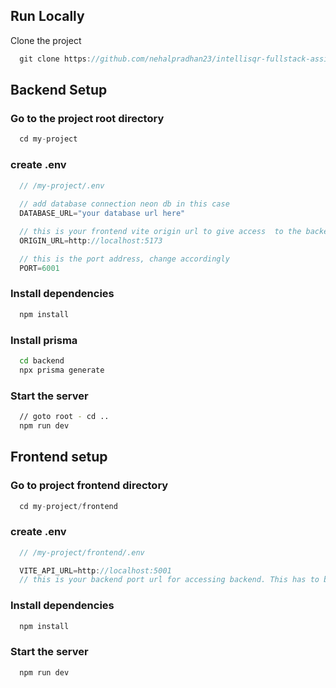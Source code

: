 
## Run Locally

Clone the project

```js
  git clone https://github.com/nehalpradhan23/intellisqr-fullstack-assignment
```

## Backend Setup

### Go to the project root directory

```js
  cd my-project
```
### create .env

```js
  // /my-project/.env
 
  // add database connection neon db in this case
  DATABASE_URL="your database url here"

  // this is your frontend vite origin url to give access  to the backend. Add whatever is yours
  ORIGIN_URL=http://localhost:5173

  // this is the port address, change accordingly
  PORT=6001
```

### Install dependencies

```bash
  npm install
```
### Install prisma

```bash
  cd backend
  npx prisma generate
```

### Start the server

```bash
  // goto root - cd ..
  npm run dev
```

## Frontend setup

### Go to project frontend directory

```js
  cd my-project/frontend
```

### create .env

```js
  // /my-project/frontend/.env

  VITE_API_URL=http://localhost:5001
  // this is your backend port url for accessing backend. This has to be same as the backend port.
```

### Install dependencies

```bash
  npm install
```
### Start the server

```bash
  npm run dev
```
